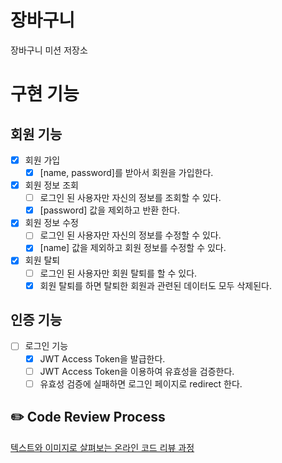 # 장바구니

장바구니 미션 저장소

# 구현 기능

## 회원 기능

- [X] 회원 가입
    - [x] [name, password]를 받아서 회원을 가입한다.
- [X] 회원 정보 조회
    - [ ] 로그인 된 사용자만 자신의 정보를 조회할 수 있다.
    - [X] [password] 값을 제외하고 반환 한다.
- [X] 회원 정보 수정
    - [ ] 로그인 된 사용자만 자신의 정보를 수정할 수 있다.
    - [X] [name] 값을 제외하고 회원 정보를 수정할 수 있다.
- [X] 회원 탈퇴
    - [ ] 로그인 된 사용자만 회원 탈퇴를 할 수 있다.
    - [X] 회원 탈퇴를 하면 탈퇴한 회원과 관련된 데이터도 모두 삭제된다.

## 인증 기능

- [ ] 로그인 기능
    - [X] JWT Access Token을 발급한다.
    - [ ] JWT Access Token을 이용하여 유효성을 검증한다.
    - [ ] 유효성 검증에 실패하면 로그인 페이지로 redirect 한다.

## ✏️ Code Review Process

[텍스트와 이미지로 살펴보는 온라인 코드 리뷰 과정](https://github.com/next-step/nextstep-docs/tree/master/codereview)
